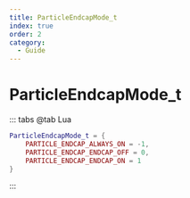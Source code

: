 ```yaml
---
title: ParticleEndcapMode_t
index: true
order: 2
category:
  - Guide
---
```


# ParticleEndcapMode_t
::: tabs
@tab Lua
```lua
ParticleEndcapMode_t = {
    PARTICLE_ENDCAP_ALWAYS_ON = -1,
    PARTICLE_ENDCAP_ENDCAP_OFF = 0,
    PARTICLE_ENDCAP_ENDCAP_ON = 1
}
```
:::